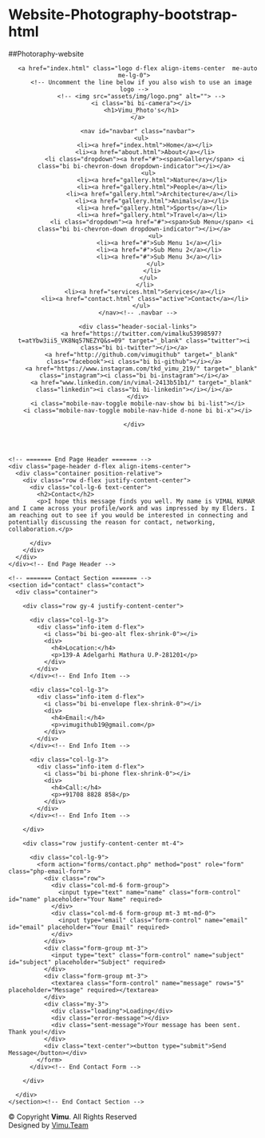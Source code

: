 # Website-Photography-bootstrap-html
##Photoraphy-website
<html lang="en">

<head>
  <meta charset="utf-8">
  <meta content="width=device-width, initial-scale=1.0" name="viewport">

  <title>Phology_vimu</title>
  <meta content="" name="description">
  <meta content="" name="keywords">

  <!-- Favicons -->
  <link href="assets/img/favicon1.png" rel="icon">
  <link href="assets/img/favicon1.png" rel="apple-touch-icon">

  <!-- Google Fonts -->
  <link rel="preconnect" href="https://fonts.googleapis.com">
  <link rel="preconnect" href="https://fonts.gstatic.com" crossorigin>
  <link href="https://fonts.googleapis.com/css2?family=Open+Sans:ital,wght@0,300;0,400;0,500;0,600;0,700;1,300;1,400;1,600;1,700&family=Inter:ital,wght@0,300;0,400;0,500;0,600;0,700;1,300;1,400;1,500;1,600;1,700&family=Cardo:ital,wght@0,400;0,700;1,400&display=swap" rel="stylesheet">

  <!-- Vendor CSS Files -->
  <link href="assets/vendor/bootstrap/css/bootstrap.min.css" rel="stylesheet">
  <link href="assets/vendor/bootstrap-icons/bootstrap-icons.css" rel="stylesheet">
  <link href="assets/vendor/swiper/swiper-bundle.min.css" rel="stylesheet">
  <link href="assets/vendor/glightbox/css/glightbox.min.css" rel="stylesheet">
  <link href="assets/vendor/aos/aos.css" rel="stylesheet">

  <!-- Template Main CSS File -->
  <link href="assets/css/main.css" rel="stylesheet">

  <!-- =======================================================
  * Template Name: PhotoFolio - v1.2.0
  * Template URL: https://bootstrapmade.com/photofolio-bootstrap-photography-website-template/
  * Author: BootstrapMade.com
  * License: https://bootstrapmade.com/license/
  ======================================================== -->
</head>

<body>

  <!-- ======= Header ======= -->
  <header id="header" class="header d-flex align-items-center fixed-top">
    <div class="container-fluid d-flex align-items-center justify-content-between">

      <a href="index.html" class="logo d-flex align-items-center  me-auto me-lg-0">
        <!-- Uncomment the line below if you also wish to use an image logo -->
        <!-- <img src="assets/img/logo.png" alt=""> -->
        <i class="bi bi-camera"></i>
        <h1>Vimu_Photo's</h1>
      </a>

      <nav id="navbar" class="navbar">
        <ul>
          <li><a href="index.html">Home</a></li>
          <li><a href="about.html">About</a></li>
          <li class="dropdown"><a href="#"><span>Gallery</span> <i class="bi bi-chevron-down dropdown-indicator"></i></a>
            <ul>
              <li><a href="gallery.html">Nature</a></li>
              <li><a href="gallery.html">People</a></li>
              <li><a href="gallery.html">Architecture</a></li>
              <li><a href="gallery.html">Animals</a></li>
              <li><a href="gallery.html">Sports</a></li>
              <li><a href="gallery.html">Travel</a></li>
              <li class="dropdown"><a href="#"><span>Sub Menu</span> <i class="bi bi-chevron-down dropdown-indicator"></i></a>
                <ul>
                  <li><a href="#">Sub Menu 1</a></li>
                  <li><a href="#">Sub Menu 2</a></li>
                  <li><a href="#">Sub Menu 3</a></li>
                </ul>
              </li>
            </ul>
          </li>
          <li><a href="services.html">Services</a></li>
          <li><a href="contact.html" class="active">Contact</a></li>
        </ul>
      </nav><!-- .navbar -->

      <div class="header-social-links">
        <a href="https://twitter.com/vimalku53998597?t=atYbw3ii5_VK8Nq57NEZYQ&s=09" target="_blank" class="twitter"><i class="bi bi-twitter"></i></a>
        <a href="http://github.com/vimugithub" target="_blank" class="facebook"><i class="bi bi-github"></i></a>
        <a href="https://www.instagram.com/tkd_vimu_219/" target="_blank" class="instagram"><i class="bi bi-instagram"></i></a>
        <a href="www.linkedin.com/in/vimal-2413b51b1/" target="_blank" class="linkedin"><i class="bi bi-linkedin"></i></i></a>
      </div>
      <i class="mobile-nav-toggle mobile-nav-show bi bi-list"></i>
      <i class="mobile-nav-toggle mobile-nav-hide d-none bi bi-x"></i>

    </div>
  </header><!-- End Header -->

  <main id="main" data-aos="fade" data-aos-delay="1500">

    <!-- ======= End Page Header ======= -->
    <div class="page-header d-flex align-items-center">
      <div class="container position-relative">
        <div class="row d-flex justify-content-center">
          <div class="col-lg-6 text-center">
            <h2>Contact</h2>
            <p>I hope this message finds you well. My name is VIMAL KUMAR and I came across your profile/work and was impressed by my Elders. I am reaching out to see if you would be interested in connecting and potentially discussing the reason for contact, networking, collaboration.</p>

          </div>
        </div>
      </div>
    </div><!-- End Page Header -->

    <!-- ======= Contact Section ======= -->
    <section id="contact" class="contact">
      <div class="container">

        <div class="row gy-4 justify-content-center">

          <div class="col-lg-3">
            <div class="info-item d-flex">
              <i class="bi bi-geo-alt flex-shrink-0"></i>
              <div>
                <h4>Location:</h4>
                <p>139-A Adelgarhi Mathura U.P-281201</p>
              </div>
            </div>
          </div><!-- End Info Item -->

          <div class="col-lg-3">
            <div class="info-item d-flex">
              <i class="bi bi-envelope flex-shrink-0"></i>
              <div>
                <h4>Email:</h4>
                <p>vimugithub19@gmail.com</p>
              </div>
            </div>
          </div><!-- End Info Item -->

          <div class="col-lg-3">
            <div class="info-item d-flex">
              <i class="bi bi-phone flex-shrink-0"></i>
              <div>
                <h4>Call:</h4>
                <p>+91708 8828 858</p>
              </div>
            </div>
          </div><!-- End Info Item -->

        </div>

        <div class="row justify-content-center mt-4">

          <div class="col-lg-9">
            <form action="forms/contact.php" method="post" role="form" class="php-email-form">
              <div class="row">
                <div class="col-md-6 form-group">
                  <input type="text" name="name" class="form-control" id="name" placeholder="Your Name" required>
                </div>
                <div class="col-md-6 form-group mt-3 mt-md-0">
                  <input type="email" class="form-control" name="email" id="email" placeholder="Your Email" required>
                </div>
              </div>
              <div class="form-group mt-3">
                <input type="text" class="form-control" name="subject" id="subject" placeholder="Subject" required>
              </div>
              <div class="form-group mt-3">
                <textarea class="form-control" name="message" rows="5" placeholder="Message" required></textarea>
              </div>
              <div class="my-3">
                <div class="loading">Loading</div>
                <div class="error-message"></div>
                <div class="sent-message">Your message has been sent. Thank you!</div>
              </div>
              <div class="text-center"><button type="submit">Send Message</button></div>
            </form>
          </div><!-- End Contact Form -->

        </div>

      </div>
    </section><!-- End Contact Section -->

  </main><!-- End #main -->

  <!-- ======= Footer ======= -->
  <footer id="footer" class="footer">
    <div class="container">
      <div class="copyright">
        &copy; Copyright <strong><span>Vimu</span></strong>. All Rights Reserved
      </div>
      <div class="credits">
        <!-- All the links in the footer should remain intact. -->
        <!-- You can delete the links only if you purchased the pro version. -->
        <!-- Licensing information: https://bootstrapmade.com/license/ -->
        <!-- Purchase the pro version with working PHP/AJAX contact form: https://bootstrapmade.com/photofolio-bootstrap-photography-website-template/ -->
        Designed by <a href="https://github.com/Vimugithub" target="_blank">Vimu.Team</a>
      </div>
    </div>
  </footer><!-- End Footer -->

  <a href="#" class="scroll-top d-flex align-items-center justify-content-center"><i class="bi bi-arrow-up-short"></i></a>

  <div id="preloader">
    <div class="line"></div>
  </div>

  <!-- Vendor JS Files -->
  <script src="assets/vendor/bootstrap/js/bootstrap.bundle.min.js"></script>
  <script src="assets/vendor/swiper/swiper-bundle.min.js"></script>
  <script src="assets/vendor/glightbox/js/glightbox.min.js"></script>
  <script src="assets/vendor/aos/aos.js"></script>
  <script src="assets/vendor/php-email-form/validate.js"></script>

  <!-- Template Main JS File -->
  <script src="assets/js/main.js"></script>

</body>

</html>
